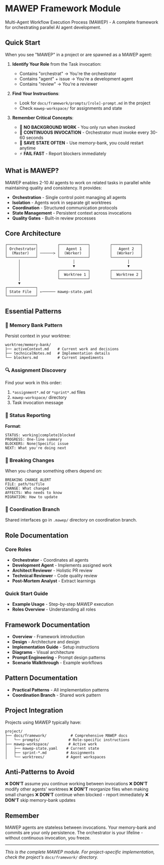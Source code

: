 # MAWEP Framework Module

Multi-Agent Workflow Execution Process (MAWEP) - A complete framework for orchestrating parallel AI agent development.

## Quick Start

When you see "MAWEP" in a project or are spawned as a MAWEP agent:

1. **Identify Your Role** from the Task invocation:
   - Contains "orchestrat" → You're the orchestrator
   - Contains "agent" + issue → You're a development agent  
   - Contains "review" → You're a reviewer

2. **Find Your Instructions**:
   - Look for `docs/framework/prompts/[role]-prompt.md` in the project
   - Check `mawep-workspace/` for assignments and state

3. **Remember Critical Concepts**:
   - 🔴 **NO BACKGROUND WORK** - You only run when invoked
   - 🔄 **CONTINUOUS INVOCATION** - Orchestrator must invoke every 30-60 seconds
   - 💾 **SAVE STATE OFTEN** - Use memory-bank, you could restart anytime
   - ⚡ **FAIL FAST** - Report blockers immediately

## What is MAWEP?

MAWEP enables 2-10 AI agents to work on related tasks in parallel while maintaining quality and consistency. It provides:

- **Orchestration** - Single control point managing all agents
- **Isolation** - Agents work in separate git worktrees
- **Coordination** - Structured communication protocols
- **State Management** - Persistent context across invocations
- **Quality Gates** - Built-in review processes

## Core Architecture

```
┌─────────────┐         ┌─────────────┐         ┌─────────────┐
│ Orchestrator│         │   Agent 1   │         │   Agent 2   │
│  (Master)   │ ──────> │  (Worker)   │         │  (Worker)   │
└─────────────┘         └─────────────┘         └─────────────┘
      │                        │                        │
      │                        ▼                        ▼
      │                 ┌─────────────┐         ┌─────────────┐
      │                 │  Worktree 1 │         │  Worktree 2 │
      │                 └─────────────┘         └─────────────┘
      ▼
┌─────────────┐
│ State File  │ ←────── mawep-state.yaml
└─────────────┘
```

## Essential Patterns

### 📁 Memory Bank Pattern

Persist context in your worktree:
```
worktree/memory-bank/
├── activeContext.md    # Current work and decisions
├── technicalNotes.md   # Implementation details
└── blockers.md         # Current impediments
```

### 🔍 Assignment Discovery

Find your work in this order:
1. `*assignment*.md` or `*sprint*.md` files
2. `mawep-workspace/` directory
3. Task invocation message

### 📢 Status Reporting
**Format**: 
```
STATUS: working|complete|blocked
PROGRESS: One-line summary
BLOCKERS: None|Specific issue
NEXT: What you're doing next
```

### 🚨 Breaking Changes

When you change something others depend on:
```
BREAKING CHANGE ALERT
FILE: path/to/file
CHANGE: What changed
AFFECTS: Who needs to know
MIGRATION: How to update
```

### 🌿 Coordination Branch

Shared interfaces go in `.mawep/` directory on coordination branch.

## Role Documentation

### Core Roles
- **Orchestrator** - Coordinates all agents
- **Development Agent** - Implements assigned work
- **Architect Reviewer** - Holistic PR review
- **Technical Reviewer** - Code quality review
- **Post-Mortem Analyst** - Extract learnings

### Quick Start Guide
- **Example Usage** - Step-by-step MAWEP execution
- **Roles Overview** - Understanding all roles

## Framework Documentation

- **Overview** - Framework introduction
- **Design** - Architecture and design
- **Implementation Guide** - Setup instructions
- **Diagrams** - Visual architecture
- **Prompt Engineering** - Prompt design patterns
- **Scenario Walkthrough** - Example workflows

## Pattern Documentation

- **Practical Patterns** - All implementation patterns
- **Coordination Branch** - Shared work pattern

## Project Integration

Projects using MAWEP typically have:
```
project/
├── docs/framework/           # Comprehensive MAWEP docs
│   └── prompts/             # Role-specific instructions
├── mawep-workspace/         # Active work
│   ├── mawep-state.yaml    # Current state
│   ├── sprint-*.md         # Assignments
│   └── worktrees/          # Agent workspaces
```

## Anti-Patterns to Avoid

❌ **DON'T** assume you continue working between invocations
❌ **DON'T** modify other agents' worktrees
❌ **DON'T** reorganize files when making small changes
❌ **DON'T** continue when blocked - report immediately
❌ **DON'T** skip memory-bank updates

## Remember

MAWEP agents are stateless between invocations. Your memory-bank and commits are your only persistence. The orchestrator is your lifeline - without continuous invocation, you freeze.

---
*This is the complete MAWEP module. For project-specific implementation, check the project's `docs/framework/` directory.*